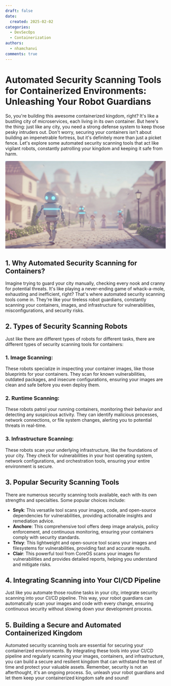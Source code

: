 ```yaml
---
draft: false
date:
  created: 2025-02-02
categories:
  - DevSecOps
  - Containerization
authors:
  - nhamchanvi
comments: true
---
```


# Automated Security Scanning Tools for Containerized Environments: Unleashing Your Robot Guardians

So, you're building this awesome containerized kingdom, right? It's like a bustling city of microservices, each living in its own container. But here's the thing: just like any city, you need a strong defense system to keep those pesky intruders out. Don't worry, securing your containers isn't about building an impenetrable fortress, but it's definitely more than just a picket fence. Let's explore some automated security scanning tools that act like vigilant robots, constantly patrolling your kingdom and keeping it safe from harm.

[![Image]](./automated-security-scanning-tools-for-containerized-environments-unleashing-your-robot-guardians.md)

[Image]: ../../assets/security-scanning-robot.jpg

<!-- more -->

## 1. Why Automated Security Scanning for Containers?

Imagine trying to guard your city manually, checking every nook and cranny for potential threats. It's like playing a never-ending game of whack-a-mole, exhausting and inefficient, right? That's where automated security scanning tools come in. They're like your tireless robot guardians, constantly scanning your containers, images, and infrastructure for vulnerabilities, misconfigurations, and security risks.

## 2. Types of Security Scanning Robots

Just like there are different types of robots for different tasks, there are different types of security scanning tools for containers:

### 1. Image Scanning:

These robots specialize in inspecting your container images, like those blueprints for your containers. They scan for known vulnerabilities, outdated packages, and insecure configurations, ensuring your images are clean and safe before you even deploy them.

### 2. Runtime Scanning:

These robots patrol your running containers, monitoring their behavior and detecting any suspicious activity. They can identify malicious processes, network connections, or file system changes, alerting you to potential threats in real-time.

### 3. Infrastructure Scanning:

These robots scan your underlying infrastructure, like the foundations of your city. They check for vulnerabilities in your host operating system, network configurations, and orchestration tools, ensuring your entire environment is secure.

## 3. Popular Security Scanning Tools

There are numerous security scanning tools available, each with its own strengths and specialties. Some popular choices include:

- **Snyk**: This versatile tool scans your images, code, and open-source dependencies for vulnerabilities, providing actionable insights and remediation advice.
- **Anchore**: This comprehensive tool offers deep image analysis, policy enforcement, and continuous monitoring, ensuring your containers comply with security standards.
- **Trivy**: This lightweight and open-source tool scans your images and filesystems for vulnerabilities, providing fast and accurate results.
- **Clair**: This powerful tool from CoreOS scans your images for vulnerabilities and provides detailed reports, helping you understand and mitigate risks.

## 4. Integrating Scanning into Your CI/CD Pipeline

Just like you automate those routine tasks in your city, integrate security scanning into your CI/CD pipeline. This way, your robot guardians can automatically scan your images and code with every change, ensuring continuous security without slowing down your development process.

## 5. Building a Secure and Automated Containerized Kingdom

Automated security scanning tools are essential for securing your containerized environments. By integrating these tools into your CI/CD pipeline and regularly scanning your images, containers, and infrastructure, you can build a secure and resilient kingdom that can withstand the test of time and protect your valuable assets. Remember, security is not an afterthought, it's an ongoing process. So, unleash your robot guardians and let them keep your containerized kingdom safe and sound!
